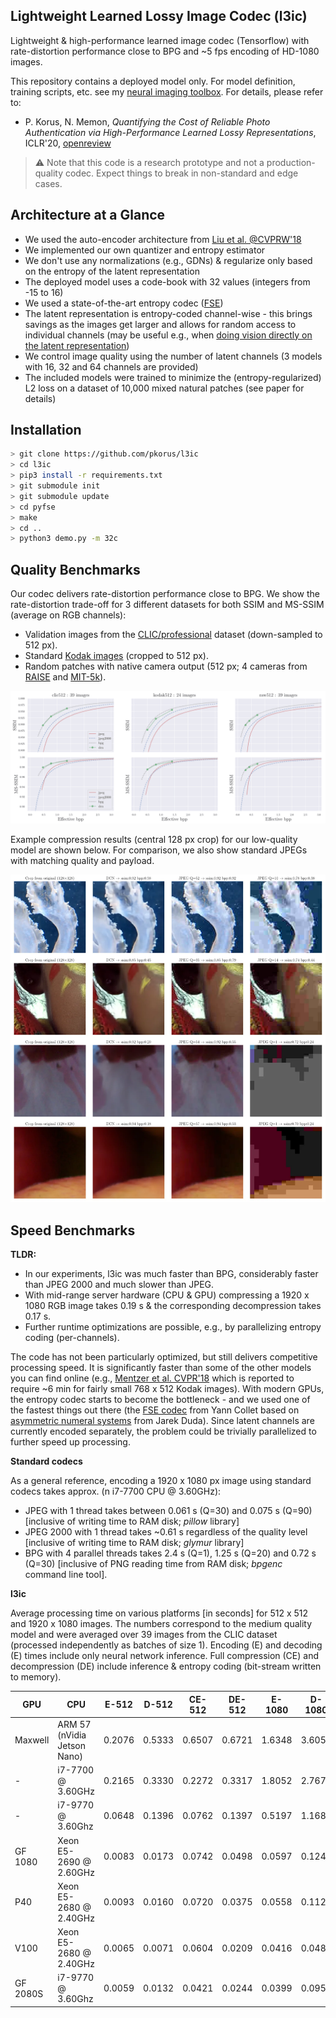 ## Lightweight Learned Lossy Image Codec (l3ic)

Lightweight & high-performance learned image codec (Tensorflow) with rate-distortion performance close to BPG and ~5 fps encoding of HD-1080 images. 

This repository contains a deployed model only. For model definition, training scripts, etc. see my [neural imaging toolbox](https://github.com/pkorus/neural-imaging). For details, please refer to:

- P. Korus, N. Memon, *Quantifying the Cost of Reliable Photo Authentication via High-Performance Learned Lossy Representations*, ICLR'20, [openreview](https://openreview.net/forum?id=HyxG3p4twS)


> :warning: Note that this code is a research prototype and not a production-quality codec. Expect things to break in non-standard and edge cases. 

## Architecture at a Glance

- We used the auto-encoder architecture from [Liu et al. @CVPRW'18](https://arxiv.org/abs/1806.01496)
- We implemented our own quantizer and entropy estimator
- We don't use any normalizations (e.g., GDNs) & regularize only based on the entropy of the latent representation
- The deployed model uses a code-book with 32 values (integers from -15 to 16)
- We used a state-of-the-art entropy codec ([FSE](https://github.com/Cyan4973/FiniteStateEntropy))
- The latent representation is entropy-coded channel-wise - this brings savings as the images get larger and allows for random access to individual channels (may be useful e.g., when [doing vision directly on the latent representation](https://arxiv.org/abs/1803.06131))
- We control image quality using the number of latent channels (3 models with 16, 32 and 64 channels are provided)
- The included models were trained to minimize the (entropy-regularized) L2 loss on a dataset of 10,000 mixed natural patches (see paper for details)

## Installation

```bash
> git clone https://github.com/pkorus/l3ic
> cd l3ic
> pip3 install -r requirements.txt
> git submodule init
> git submodule update
> cd pyfse
> make
> cd ..
> python3 demo.py -m 32c
```

## Quality Benchmarks

Our codec delivers rate-distortion performance close to BPG. We show the rate-distortion trade-off for 3 different datasets for both SSIM and MS-SSIM (average on RGB channels):

- Validation images from the [CLIC/professional](https://www.compression.cc/) dataset (down-sampled to 512 px).
- Standard [Kodak images](http://r0k.us/graphics/kodak/) (cropped to 512 px).
- Random patches with native camera output (512 px; 4 cameras from [RAISE](http://loki.disi.unitn.it/RAISE/) and [MIT-5k](https://data.csail.mit.edu/graphics/fivek/)).

![Low-quality compression example](docs/dcn_tradeoffs.png)

Example compression results (central 128 px crop) for our low-quality model are shown below. For comparison, we also show standard JPEGs with matching quality and payload.

![Low-quality compression example](docs/jpeg_match_16c.webp)

## Speed Benchmarks

**TLDR:**

- In our experiments, l3ic was much faster than BPG, considerably faster than JPEG 2000 and much slower than JPEG.
- With mid-range server hardware (CPU & GPU) compressing a 1920 x 1080 RGB image takes 0.19 s & the corresponding decompression takes 0.17 s.
- Further runtime optimizations are possible, e.g., by parallelizing entropy coding (per-channels).

The code has not been particularly optimized, but still delivers competitive processing speed. It is significantly faster than some of the other models you can find online (e.g., [Mentzer et al. CVPR'18](https://github.com/fab-jul/imgcomp-cvpr) which is reported to require ~6 min for fairly small 768 x 512 Kodak images). With modern GPUs, the entropy codec starts to become the bottleneck - and we used one of the fastest things out there (the [FSE codec](https://github.com/Cyan4973/FiniteStateEntropy) from Yann Collet based on [asymmetric numeral systems](https://arxiv.org/abs/1311.2540) from Jarek Duda). Since latent channels are currently encoded separately, the problem could be trivially parallelized to further speed up processing.

**Standard codecs**

As a general reference, encoding a 1920 x 1080 px image using standard codecs takes approx. (n i7-7700 CPU @ 3.60GHz):
- JPEG with 1 thread takes between 0.061 s (Q=30) and 0.075 s (Q=90) [inclusive of writing time to RAM disk; *pillow* library]
- JPEG 2000 with 1 thread takes ~0.61 s regardless of the quality level [inclusive of writing time to RAM disk; *glymur* library]
- BPG with 4 parallel threads takes 2.4 s (Q=1), 1.25 s (Q=20) and 0.72 s (Q=30) [inclusive of PNG reading time from RAM disk; *bpgenc* command line tool].

**l3ic**

Average processing time on various platforms [in seconds] for 512 x 512 and 1920 x 1080 images. The numbers correspond to the medium quality model and were averaged over 39 images from the CLIC dataset (processed independently as batches of size 1). Encoding (E) and decoding (E) times include only neural network inference. Full compression (CE) and decompression (DE) include inference & entropy coding (bit-stream written to memory).

| GPU      | CPU                         | E-512  | D-512  | CE-512  | DE-512 | E-1080 | D-1080 | CE-1080 | DE-1080 |
| -------- | --------------------------- | ------ | ------ | ------ | ------ | ------ | ------ | ------ | ------ |
| Maxwell  | ARM 57 (nVidia Jetson Nano) | 0.2076 | 0.5333 | 0.6507 | 0.6721 | 1.6348 | 3.6057 | 4.4978 | 4.9722 | 
| -        | i7-7700 @ 3.60GHz           | 0.2165 | 0.3330 | 0.2272 | 0.3317 | 1.8052 | 2.7678 | 1.8753 | 2.7901 | 
| -        | i7-9770 @ 3.60Ghz           | 0.0648 | 0.1396 | 0.0762 | 0.1397 | 0.5197 | 1.1685 | 0.6080 | 1.1728 | 
| GF 1080  | Xeon E5-2690 @ 2.60GHz      | 0.0083 | 0.0173 | 0.0742 | 0.0498 | 0.0597 | 0.1244 | 0.1805 | 0.1714 | 
| P40      | Xeon E5-2680 @ 2.40GHz      | 0.0093 | 0.0160 | 0.0720 | 0.0375 | 0.0558 | 0.1123 | 0.1895 | 0.1684 | 
| V100     | Xeon E5-2680 @ 2.40GHz      | 0.0065 | 0.0071 | 0.0604 | 0.0209 | 0.0416 | 0.0489 | 0.1735 | 0.0979 | 
| GF 2080S | i7-9770 @ 3.60Ghz           | 0.0059 | 0.0132 | 0.0421 | 0.0244 | 0.0399 | 0.0953 | 0.1343 | 0.1320 |

